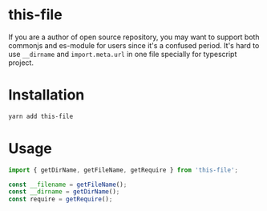 # this-file

If you are a author of open source repository, you may want to support both commonjs and es-module for users since it's a confused period. It's hard to use `__dirname` and `import.meta.url` in one file specially for typescript project.

# Installation

```bash
yarn add this-file
```

# Usage

```typescript
import { getDirName, getFileName, getRequire } from 'this-file';

const __filename = getFileName();
const __dirname = getDirName();
const require = getRequire();
```
